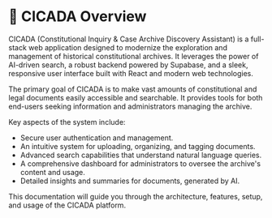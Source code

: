 # 🦋 CICADA Overview

CICADA (Constitutional Inquiry & Case Archive Discovery Assistant) is a full-stack web application designed to modernize the exploration and management of historical constitutional archives. It leverages the power of AI-driven search, a robust backend powered by Supabase, and a sleek, responsive user interface built with React and modern web technologies.

The primary goal of CICADA is to make vast amounts of constitutional and legal documents easily accessible and searchable. It provides tools for both end-users seeking information and administrators managing the archive.

Key aspects of the system include:
- Secure user authentication and management.
- An intuitive system for uploading, organizing, and tagging documents.
- Advanced search capabilities that understand natural language queries.
- A comprehensive dashboard for administrators to oversee the archive's content and usage.
- Detailed insights and summaries for documents, generated by AI.

This documentation will guide you through the architecture, features, setup, and usage of the CICADA platform.
